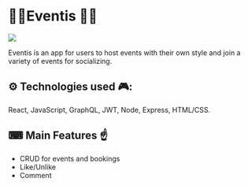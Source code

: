# 🎉🎉Eventis 🎉🎉
![](https://media.giphy.com/media/XHur1SXBSrFzfD35Xm/giphy.gif) 

Eventis is an app for users to host events with their own style and join a variety of events for socializing.

## ⚙ Technologies used 🎮:
 React, JavaScript, GraphQL, JWT, Node, Express, HTML/CSS.  

## ⌨ Main Features ☝
   * CRUD for events and bookings
   * Like/Unlike
   * Comment